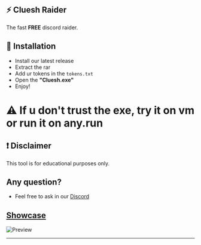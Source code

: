 ## ⚡ Cluesh Raider
The fast **FREE** discord raider.

## 💾 Installation
- Install our latest release
- Extract the rar
- Add ur tokens in the `tokens.txt`
- Open the **"Cluesh.exe"**
- Enjoy!

# ⚠ If u don't trust the exe, try it on vm or run it on any.run 

## ❗ Disclaimer
This tool is for educational purposes only.

## Any question? 
- Feel free to ask in our [Discord](https://discord.gg/pX3pQ5baFa)

## [Showcase](https://www.youtube.com/watch?v=EJPt7jJwQCc&t=1s)

<p><img src="https://cdn.discordapp.com/attachments/1367599000953294998/1367599212035969214/image.png?ex=68152b84&is=6813da04&hm=f7a8e2b524a57ad960b9f96697884c3e841693e23dbdf7c5745e0a680522446d&" alt="Preview"></p>

--------------------------------------------------------------------
